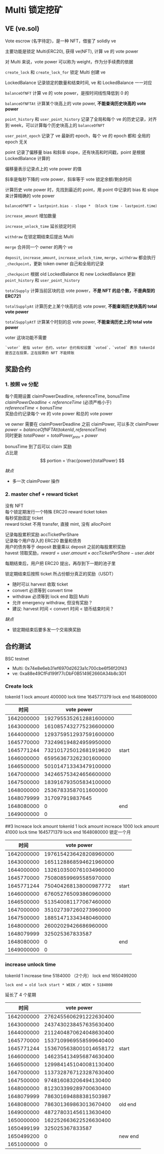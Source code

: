 # Multi 锁定挖矿
## VE (ve.sol)

Vote escrow (名字待定)，是一种 NFT，借鉴了 solidly ve

主要功能是锁定 Multi(ERC20), 获得 ve(NFT), 计算 ve 的 vote power

对 Multi 来说，vote power 可以称为 weight，作为分手续费的依据

`create_lock` 和 `create_lock_for` 锁定 Multi 创建 ve

LockedBalance 记录锁定的数量和结束时间, ve 和 LockedBalance 一一对应

`balanceOfNFT` 计算 ve 的 vote power，是按时间线性降低到 0 的

`balanceOfNFTAt` 计算某个块高上的 vote power, **不能查询历史块高的 vote power**

`point_history` 和 `user_point_history` 记录了全局和每个 ve 的历史记录，对齐到 week，可以计算每个历史块高上的 `balanceOfNFT`

`user_point_epoch` 记录了 ve 最新的 epoch，每个 ve 的 epoch 都和 全局的 epoch 无关

point 记录了偏移量 bias 和斜率 slope，还有块高和时间戳，point 是根据 LockedBalance 计算的

偏移量表示记录点上的 vote power 的值

斜率是每秒下降的 vote power，斜率等于 vote 锁定余额/剩余时间

计算历史 vote power 时，先找到最近的 point，用 point 中记录的 bias 和 slope 来计算精确的 vote power

```
balanceOfNFT = lastpoint.bias - slope * （block time - lastpoint.time）
```

`increase_amount` 增加数量

`increase_unlock_time` 延长锁定时间

`withdraw` 在锁定期结束后提出 Multi

`merge` 合并同一个 owner 的两个 ve

`deposit`, `increase_amount`, `increase_unlock_time`, `merge`，`withdraw` 都会执行 `_checkpoint`，更新 token owner 自己和全局的记录

`_checkpoint` 根据 old LockedBalance 和 new LockedBalance 更新 `point_history` 和 `user_point_history`

`totalSupply` 计算当前区块的总 vote power，**不是 NFT 的总个数，不是典型的 ERC721**

`totalSupplyAt` 计算历史上某个块高的总 vote power, **不能查询历史块高的 total vote power**

`totalSupplyAtT` 计算某个时刻的总 vote power, **不能查询历史上的 total vote power**

voter 这块功能不需要

    `voter` 是指 voter 合约，voter 合约有权设置 `voted`，`voted` 表示 tokenId 是否正在投票，正在投票的 NFT 不能转账



## 奖励合约
### 1. 按照 ve 分配
每个周期设置 claimPowerDeadline, referenceTime, bonusTime  
$claimPowerDeadline < referenceTime$ (必须严格小于)  
$referenceTime < bonusTime$  
奖励合约记录每个 ve 的 vote power 和总的 vote power

ve owner 需要在 claimPowerDeadline 之前 claimPower, 可以多次 claimPower  
$power = balanceOfNFTAt(tokenId, referenceTime)$  
同时更新 $totalPower = totalPower_{prev} + power$

bonusTime 到了后可以 claim 奖励  
占比是
$$
portion = \frac{power}{totalPower}
$$

*缺点*
- 多一次 claimPower 操作

### 2. master chef + reward ticket
没有 NFT  
每个锁定期发行一个特殊 ERC20 reward ticket token  
每秒奖励固定 ticket  
reward ticket 不用 transfer, 直接 mint, 没有 allocPoint

记录每股累积奖励 accTicketPerShare  
记录每个用户存入的 ERC20 数量和债务  
用户的债务等于 deposit 数量乘以 deposit 之前的每股累积奖励  
havest 领取奖励，$reward = user.amount \times accTicketPerShare - user.debt$  

每期结束后，用户把 ERC20 提出，再存到下一期的池子里

锁定期结束后按照 ticket 所占份额分真正的奖励（USDT）

- 随时可以 harvest 收取 ticket
- convert 必须等到 convert time
- withdraw 必须等到 lock end 取回 Multi
- 允许 emergency withdraw, 但没有奖励？
- 建议: harvest 时间 < convert 时间 < 锁币结束时间？

*缺点*
- 锁定期结束后要多发一个交易换奖励

## 合约测试
BSC testnet
- Multi: 0x74e8e6eb31ef6970d2623a1c700cbe6f56f20f43
- ve: 0xa88e49CfFd199f77cDbF0B5149E2660A34b8c3D1

### Create lock
tokenId 1
lock amount 400000
lock time 1645771379
lock end 1648080000

| 时间 | vote power | |
| - | - | - |
| 1642000000 | 1927955352612881600000 |
| 1643000000 | 1610857432775236600000 |
| 1644000000 | 1293759512937591600000 |
| 1645770000 | 732496194824959950000 |
| 1645771244 | 732101725012681919620 | start |
| 1646000000 | 659563673262301600000 |
| 1646500000 | 501014713343479100000 |
| 1647000000 | 342465753424656600000 |
| 1647500000 | 183916793505834100000 |
| 1648000000 | 25367833587011600000 |
| 1648079999 | 317097919837645 |
| 1648080000 | 0 | end |
| 1649000000 | 0 |

##3 Increace lock amount
tokenId 1
lock amount increace 1000
lock amount 41000
lock time 1645771379
lock end 1648080000
锁定一个月

| 时间 | vote power | |
| - | - | - |
| 1642000000 | 1976154236428208960000 |
| 1643000000 | 1651128868594621960000 |
| 1644000000 | 1326103500761034960000 |
| 1645770000 | 750808599695585970000 |
| 1645771244 | 750404268138000987772 | start |
| 1646000000 | 676052765093860960000 |
| 1646500000 | 513540081177067460000 |
| 1647000000 | 351027397260273960000 |
| 1647500000 | 188514713343480460000 |
| 1648000000 | 26002029426686960000 |
| 1648079999 | 325025367833587 |
| 1648080000 | 0 | end |
| 1649000000 | 0 |

### increase unlock time
tokenId 1
increase time 5184000 （2个月）
lock end 1650499200
```
lock end = old lock start * WEEK / WEEK + 5184000
```
延长了 4 个星期

| 时间 | vote power | |
| - | - | - |
| 1642000000 | 2762455606291222630400 |
| 1643000000 | 2437430238457635630400 |
| 1644000000 | 2112404870624048630400 |
| 1645770000 | 1537109969558599640400 |
| 1645771244 | 1536705638001014658172 | start |
| 1646000000 | 1462354134956874630400 |
| 1646500000 | 1299841451040081130400 |
| 1647000000 | 1137328767123287630400 |
| 1647500000 | 974816083206494130400 |
| 1648000000 | 812303399289700630400 |
| 1648079999 | 786301694888381503987 |
| 1648080000 | 786301369863013670400 | old end |
| 1649000000 | 487278031456113630400 |
| 1650000000 | 162252663622526630400 |
| 1650499199 | 325025367833587 |
| 1650499200 | 0 | new end |
| 1651000000 | 0 |
